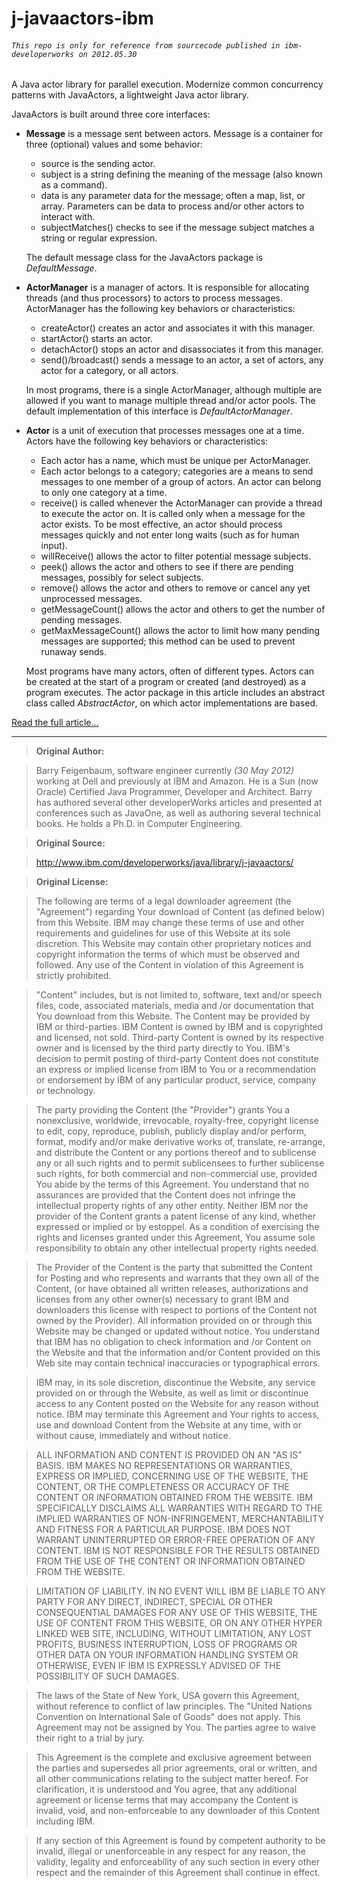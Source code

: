 # j-javaactors-ibm

###### `This repo is only for reference from sourcecode published in ibm-developerworks on 2012.05.30`

A Java actor library for parallel execution. Modernize common concurrency patterns with JavaActors, a lightweight Java actor library.

JavaActors is built around three core interfaces:

* **Message** is a message sent between actors. Message is a container for three (optional) values and some behavior:
  * source is the sending actor.
  * subject is a string defining the meaning of the message (also known as a command).
  * data is any parameter data for the message; often a map, list, or array. Parameters can be data to process and/or other actors to interact with.
  * subjectMatches() checks to see if the message subject matches a string or regular expression.

  The default message class for the JavaActors package is *DefaultMessage*.
* **ActorManager** is a manager of actors. It is responsible for allocating threads (and thus processors) to actors to process messages. ActorManager has the following key behaviors or characteristics:
  * createActor() creates an actor and associates it with this manager.
  * startActor() starts an actor.
  * detachActor() stops an actor and disassociates it from this manager.
  * send()/broadcast() sends a message to an actor, a set of actors, any actor for a category, or all actors.

  In most programs, there is a single ActorManager, although multiple are allowed if you want to manage multiple thread and/or actor pools. The default implementation of this interface is *DefaultActorManager*.
* **Actor** is a unit of execution that processes messages one at a time. Actors have the following key behaviors or characteristics:
  * Each actor has a name, which must be unique per ActorManager.
  * Each actor belongs to a category; categories are a means to send messages to one member of a group of actors. An actor can belong to only one category at a time.
  * receive() is called whenever the ActorManager can provide a thread to execute the actor on. It is called only when a message for the actor exists. To be most effective, an actor should process messages quickly and not enter long waits (such as for human input).
  * willReceive() allows the actor to filter potential message subjects.
  * peek() allows the actor and others to see if there are pending messages, possibly for select subjects.
  * remove() allows the actor and others to remove or cancel any yet unprocessed messages.
  * getMessageCount() allows the actor and others to get the number of pending messages.
  * getMaxMessageCount() allows the actor to limit how many pending messages are supported; this method can be used to prevent runaway sends.

  Most programs have many actors, often of different types. Actors can be created at the start of a program or created (and destroyed) as a program executes. The actor package in this article includes an abstract class called *AbstractActor*, on which actor implementations are based. 

[Read the full article...](http://www.ibm.com/developerworks/java/library/j-javaactors/) 

---

> **Original Author:**

> Barry Feigenbaum, software engineer currently *(30 May 2012)* working at Dell and previously at IBM and Amazon. He is a Sun (now Oracle) Certified Java Programmer, Developer and Architect. Barry has authored several other developerWorks articles and presented at conferences such as JavaOne, as well as authoring several technical books. He holds a Ph.D. in Computer Engineering.

> **Original Source:**

> http://www.ibm.com/developerworks/java/library/j-javaactors/


> **Original License:** 

> The following are terms of a legal downloader agreement (the "Agreement") regarding Your download of Content (as defined below) from this Website. IBM may change these terms of use and other requirements and guidelines for use of this Website at its sole discretion. This Website may contain other proprietary notices and copyright information the terms of which must be observed and followed. Any use of the Content in violation of this Agreement is strictly prohibited.

> "Content" includes, but is not limited to, software, text and/or speech files, code, associated materials, media and /or documentation that You download from this Website. The Content may be provided by IBM or third-parties. IBM Content is owned by IBM and is copyrighted and licensed, not sold. Third-party Content is owned by its respective owner and is licensed by the third party directly to You. IBM's decision to permit posting of third-party Content does not constitute an express or implied license from IBM to You or a recommendation or endorsement by IBM of any particular product, service, company or technology.

> The party providing the Content (the "Provider") grants You a nonexclusive, worldwide, irrevocable, royalty-free, copyright license to edit, copy, reproduce, publish, publicly display and/or perform, format, modify and/or make derivative works of, translate, re-arrange, and distribute the Content or any portions thereof and to sublicense any or all such rights and to permit sublicensees to further sublicense such rights, for both commercial and non-commercial use, provided You abide by the terms of this Agreement. You understand that no assurances are provided that the Content does not infringe the intellectual property rights of any other entity. Neither IBM nor the provider of the Content grants a patent license of any kind, whether expressed or implied or by estoppel. As a condition of exercising the rights and licenses granted under this Agreement, You assume sole responsibility to obtain any other intellectual property rights needed.

> The Provider of the Content is the party that submitted the Content for Posting and who represents and warrants that they own all of the Content, (or have obtained all written releases, authorizations and licenses from any other owner(s) necessary to grant IBM and downloaders this license with respect to portions of the Content not owned by the Provider). All information provided on or through this Website may be changed or updated without notice. You understand that IBM has no obligation to check information and /or Content on the Website and that the information and/or Content provided on this Web site may contain technical inaccuracies or typographical errors.

> IBM may, in its sole discretion, discontinue the Website, any service provided on or through the Website, as well as limit or discontinue access to any Content posted on the Website for any reason without notice. IBM may terminate this Agreement and Your rights to access, use and download Content from the Website at any time, with or without cause, immediately and without notice.

> ALL INFORMATION AND CONTENT IS PROVIDED ON AN "AS IS" BASIS. IBM MAKES NO REPRESENTATIONS OR WARRANTIES, EXPRESS OR IMPLIED, CONCERNING USE OF THE WEBSITE, THE CONTENT, OR THE COMPLETENESS OR ACCURACY OF THE CONTENT OR INFORMATION OBTAINED FROM THE WEBSITE. IBM SPECIFICALLY DISCLAIMS ALL WARRANTIES WITH REGARD TO THE IMPLIED WARRANTIES OF NON-INFRINGEMENT, MERCHANTABILITY AND FITNESS FOR A PARTICULAR PURPOSE. IBM DOES NOT WARRANT UNINTERRUPTED OR ERROR-FREE OPERATION OF ANY CONTENT. IBM IS NOT RESPONSIBLE FOR THE RESULTS OBTAINED FROM THE USE OF THE CONTENT OR INFORMATION OBTAINED FROM THE WEBSITE.

> LIMITATION OF LIABILITY. IN NO EVENT WILL IBM BE LIABLE TO ANY PARTY FOR ANY DIRECT, INDIRECT, SPECIAL OR OTHER CONSEQUENTIAL DAMAGES FOR ANY USE OF THIS WEBSITE, THE USE OF CONTENT FROM THIS WEBSITE, OR ON ANY OTHER HYPER LINKED WEB SITE, INCLUDING, WITHOUT LIMITATION, ANY LOST PROFITS, BUSINESS INTERRUPTION, LOSS OF PROGRAMS OR OTHER DATA ON YOUR INFORMATION HANDLING SYSTEM OR OTHERWISE, EVEN IF IBM IS EXPRESSLY ADVISED OF THE POSSIBILITY OF SUCH DAMAGES.

> The laws of the State of New York, USA govern this Agreement, without reference to conflict of law principles. The "United Nations Convention on International Sale of Goods" does not apply. This Agreement may not be assigned by You. The parties agree to waive their right to a trial by jury.

> This Agreement is the complete and exclusive agreement between the parties and supersedes all prior agreements, oral or written, and all other communications relating to the subject matter hereof. For clarification, it is understood and You agree, that any additional agreement or license terms that may accompany the Content is invalid, void, and non-enforceable to any downloader of this Content including IBM.

> If any section of this Agreement is found by competent authority to be invalid, illegal or unenforceable in any respect for any reason, the validity, legality and enforceability of any such section in every other respect and the remainder of this Agreement shall continue in effect. 

